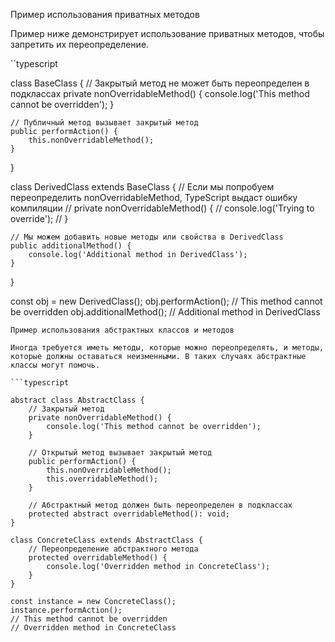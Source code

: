 Пример использования приватных методов

Пример ниже демонстрирует использование приватных методов, чтобы запретить их переопределение.

``typescript

class BaseClass {
    // Закрытый метод не может быть переопределен в подклассах
    private nonOverridableMethod() {
        console.log('This method cannot be overridden');
    }

    // Публичный метод вызывает закрытый метод
    public performAction() {
        this.nonOverridableMethod();
    }
}

class DerivedClass extends BaseClass {
    // Если мы попробуем переопределить nonOverridableMethod, TypeScript выдаст ошибку компиляции
    // private nonOverridableMethod() {
    //     console.log('Trying to override');
    // }

    // Мы можем добавить новые методы или свойства в DerivedClass
    public additionalMethod() {
        console.log('Additional method in DerivedClass');
    }
}

const obj = new DerivedClass();
obj.performAction();  // This method cannot be overridden
obj.additionalMethod();  // Additional method in DerivedClass
```
Пример использования абстрактных классов и методов

Иногда требуется иметь методы, которые можно переопределять, и методы, которые должны оставаться неизменными. В таких случаях абстрактные классы могут помочь.

```typescript

abstract class AbstractClass {
    // Закрытый метод
    private nonOverridableMethod() {
        console.log('This method cannot be overridden');
    }

    // Открытый метод вызывает закрытый метод
    public performAction() {
        this.nonOverridableMethod();
        this.overridableMethod();
    }

    // Абстрактный метод должен быть переопределен в подклассах
    protected abstract overridableMethod(): void;
}

class ConcreteClass extends AbstractClass {
    // Переопределение абстрактного метода
    protected overridableMethod() {
        console.log('Overridden method in ConcreteClass');
    }
}

const instance = new ConcreteClass();
instance.performAction();
// This method cannot be overridden
// Overridden method in ConcreteClass
```